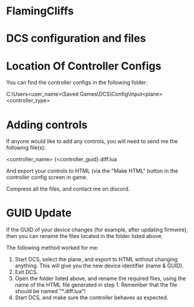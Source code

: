 # FlamingCliffs
DCS configuration and files
===========================

Location Of Controller Configs
==============================
You can find the controller configs in the following folder:

C:\Users\<user_name>\Saved Games\DCS\Config\Input\<plane>\<controller_type>

Adding controls
===============
If anyone would like to add any controls, you will need to send me the following file(s):

<controller_name> {<controller_guid}.diff.lua

And export your controls to HTML (via the "Make HTML" button in the controller config screen in game.

Compress all the files, and contact me on discord.

GUID Update
===========
If the GUID of your device changes (for example, after updating firmwire), then you can rename the files located in the folder listed above.

The following method worked for me:

1) Start DCS, select the plane, and export to HTML without changing anything. This will give you the new device identifier (name & GUID).
2) Exit DCS.
3) Open the folder listed above, and rename the required files, using the name of the HTML file generated in step 1. Remember that the file should be named "*.diff.lua"!
4) Start DCS, and make sure the controller behaves as expected.

